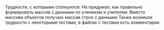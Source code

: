 Трудности, с которыми столкунлся:
Не придумал, как правильно формировать массив с данными по ученикам и учителям. Вместо массива объектов получаю массив строк с данными
Также возникли трудности с некоторыми тестами, в файлах с тестами есть комментарии
